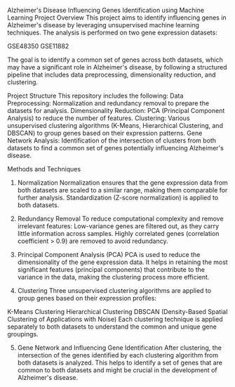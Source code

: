 Alzheimer's Disease Influencing Genes Identification using Machine Learning
Project Overview
This project aims to identify influencing genes in Alzheimer's disease by leveraging unsupervised machine learning techniques. The analysis is performed on two gene expression datasets:

GSE48350
GSE11882

The goal is to identify a common set of genes across both datasets, which may have a significant role in Alzheimer's disease, by following a structured pipeline that includes data preprocessing, dimensionality reduction, and clustering.

Project Structure
This repository includes the following:
Data Preprocessing: Normalization and redundancy removal to prepare the datasets for analysis.
Dimensionality Reduction: PCA (Principal Component Analysis) to reduce the number of features.
Clustering: Various unsupervised clustering algorithms (K-Means, Hierarchical Clustering, and DBSCAN) to group genes based on their expression patterns.
Gene Network Analysis: Identification of the intersection of clusters from both datasets to find a common set of genes potentially influencing Alzheimer's disease.

Methods and Techniques
1. Normalization
Normalization ensures that the gene expression data from both datasets are scaled to a similar range, making them comparable for further analysis. Standardization (Z-score normalization) is applied to both datasets.

2. Redundancy Removal
To reduce computational complexity and remove irrelevant features:
Low-variance genes are filtered out, as they carry little information across samples.
Highly correlated genes (correlation coefficient > 0.9) are removed to avoid redundancy.

4. Principal Component Analysis (PCA)
PCA is used to reduce the dimensionality of the gene expression data. It helps in retaining the most significant features (principal components) that contribute to the variance in the data, making the clustering process more efficient.

5. Clustering
Three unsupervised clustering algorithms are applied to group genes based on their expression profiles:

K-Means Clustering
Hierarchical Clustering
DBSCAN (Density-Based Spatial Clustering of Applications with Noise)
Each clustering technique is applied separately to both datasets to understand the common and unique gene groupings.

5. Gene Network and Influencing Gene Identification
After clustering, the intersection of the genes identified by each clustering algorithm from both datasets is analyzed. This helps to identify a set of genes that are common to both datasets and might be crucial in the development of Alzheimer's disease.

